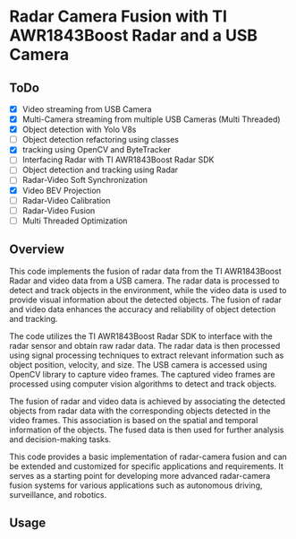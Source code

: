 # Radar Camera Fusion with TI AWR1843Boost Radar and a USB Camera

## ToDo
- [x] Video streaming from USB Camera 
- [x] Multi-Camera streaming from multiple USB Cameras (Multi Threaded)
- [x] Object detection with Yolo V8s  
- [ ] Object detection refactoring using classes
- [x] tracking using OpenCV and ByteTracker
- [ ] Interfacing Radar with TI AWR1843Boost Radar SDK
- [ ] Object detection and tracking using Radar
- [ ] Radar-Video Soft Synchronization
- [x] Video BEV Projection
- [ ] Radar-Video Calibration
- [ ] Radar-Video Fusion
- [ ] Multi Threaded Optimization

## Overview 
This code implements the fusion of radar data from the TI AWR1843Boost Radar and video data from a USB camera. The radar data is processed to detect and track objects in the environment, while the video data is used to provide visual information about the detected objects. The fusion of radar and video data enhances the accuracy and reliability of object detection and tracking.

The code utilizes the TI AWR1843Boost Radar SDK to interface with the radar sensor and obtain raw radar data. The radar data is then processed using signal processing techniques to extract relevant information such as object position, velocity, and size. The USB camera is accessed using OpenCV library to capture video frames. The captured video frames are processed using computer vision algorithms to detect and track objects.

The fusion of radar and video data is achieved by associating the detected objects from radar data with the corresponding objects detected in the video frames. This association is based on the spatial and temporal information of the objects. The fused data is then used for further analysis and decision-making tasks.

This code provides a basic implementation of radar-camera fusion and can be extended and customized for specific applications and requirements. It serves as a starting point for developing more advanced radar-camera fusion systems for various applications such as autonomous driving, surveillance, and robotics.

## Usage


